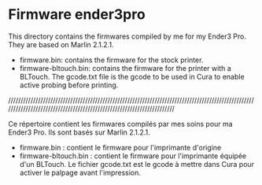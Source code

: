 # Firmware ender3pro

This directory contains the firmwares compiled by me for my Ender3 Pro. They are based on Marlin 2.1.2.1.

  - firmware.bin: contains the firmware for the stock printer.
  - firmware-bltouch.bin: contains the firmware for the printer with a BLTouch. The gcode.txt file is the gcode to be used in Cura to enable active probing before printing.

//////////////////////////////////////////////////////////////////////////////////////////////////////////////////////////////////////////////////////////////////////

Ce répertoire contient les firmwares compilés par mes soins pour ma Ender3 Pro. Ils sont basés sur Marlin 2.1.2.1.

  - firmware.bin : contient le firmware pour l'imprimante d'origine
  - firmware-bltouch.bin : contient le firmware pour l'imprimante équipée d'un BLTouch. Le fichier gcode.txt est le gcode à mettre dans Cura pour activer le palpage avant l'impression.
